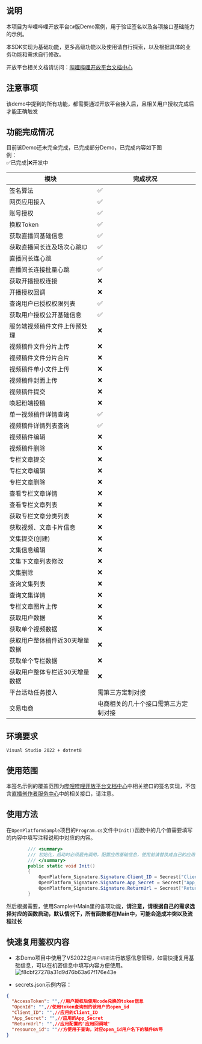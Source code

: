## 说明 
本项目为哔哩哔哩开放平台`C#`版Demo案例，用于验证签名以及各项接口基础能力的示例。  

本SDK实现为基础功能，更多高级功能以及使用请自行探索，以及根据具体的业务功能和需求自行修改。

开放平台相关文档请访问：[哔哩哔哩开放平台文档中心](https://open.bilibili.com/doc)

## 注意事项
该demo中提到的所有功能，都需要通过开放平台接入后，且相关用户授权完成后才能正确触发

## 功能完成情况
目前该Demo还未完全完成，已完成部分Demo，已完成内容如下图  
例：  
✅已完成|❌开发中

|模块|完成状况|
|--|--|
|签名算法|✅|
|网页应用接入|✅|
|账号授权|✅|
|换取Token|✅|
|获取直播间基础信息|✅|
|获取直播间长连及场次心跳ID|✅|
|直播间长连心跳|✅|
|直播间长连接批量心跳|✅|
|获取开播授权连接|❌|
|开播授权回调|❌|
|查询用户已授权权限列表|✅|
|获取用户授权公开基础信息|✅|
|服务端视频稿件文件上传预处理|❌|
|视频稿件文件分片上传|❌|
|视频稿件文件分片合片|❌|
|视频稿件单小文件上传|❌|
|视频稿件封面上传|❌|
|视频稿件提交|❌|
|唤起粉端投稿|❌|
|单一视频稿件详情查询|✅|
|视频稿件详情列表查询|✅|
|视频稿件编辑|❌|
|视频稿件删除|❌|
|专栏文章提交|❌|
|专栏文章编辑|❌|
|专栏文章删除|❌|
|查看专栏文章详情|❌|
|查看专栏文章列表|❌|
|获取专栏文章分类列表|❌|
|获取视频、文章卡片信息|❌|
|文集提交(创建)|❌|
|文集信息编辑|❌|
|文集下文章列表修改|❌|
|文集删除|❌|
|查询文集列表|❌|
|查询文集详情|❌|
|专栏文章图片上传|❌|
|获取用户数据|❌|
|获取单个视频数据|❌|
|获取用户整体稿件近30天增量数据|❌|
|获取单个专栏数据|❌|
|获取用户整体专栏近30天增量数据|❌|
|平台活动任务接入|需第三方定制对接|
|交易电商|电商相关的几十个接口需第三方定制对接|

## 环境要求
`Visual Studio 2022 + dotnet8`

## 使用范围
本签名示例的覆盖范围为[哔哩哔哩开放平台文档中心](https://open.bilibili.com/doc)中相关接口的签名实现，不包含[直播创作者服务中心](https://open-live.bilibili.com/document/bdb1a8e5-a675-5bfe-41a9-7a7163f75dbf#h1-u5E73u53F0u4ECBu7ECD)中的相关接口，请注意。

## 使用方法
在`OpenPlatformSample`项目的`Program.cs`文件中`Init()`函数中的几个值需要填写的内容中填写注释说明中对应的内容。
```C#
        /// <summary>
        /// 初始化，启动时必须最先调用，配置应用基础信息，使用前请替换成自己的应用信息
        /// </summary>
        public static void Init()
        {
            OpenPlatform_Signature.Signature.Client_ID = Secrest["Client_ID"];//入驻开放平台后，通过并且创建应用完成后，应用的Client_ID（https://open.bilibili.com/company-core）
            OpenPlatform_Signature.Signature.App_Secret = Secrest["App_Secret"];//入驻开放平台后，通过并且创建应用完成后，应用的App_Secret(https://open.bilibili.com/company-core)
            OpenPlatform_Signature.Signature.ReturnUrl = Secrest["ReturnUrl"];//创建应用后，开发者自行设置的'应用回调域'（https://open.bilibili.com/company-core/{Client_ID}/detail）
        }
```
然后根据需要，使用Sample中Main里的各项功能，**请注意，请根据自己的需求选择对应的函数启动，默认情况下，所有函数都在Main中，可能会造成冲突以及流程过长**

## 快速复用鉴权内容
- 本Demo项目中使用了VS2022总`用户机密`进行敏感信息管理，如需快捷复用基础信息，可以在机密信息中填写内容方便使用。
![f8cbf27278a31d9d76b63a67f176e43e](https://github.com/user-attachments/assets/845f772a-8dc2-4c01-8d61-0d6e5b785f2a)


- secrets.json示例内容：
```json
{
  "AccessToken": "",//用户授权后使用code兑换的token信息
  "OpenId": "",//使用token查询到的该用户的open_id
  "Client_ID": "",//应用的Client_ID
  "App_Secret": "",//应用的App_Secret
  "ReturnUrl": "",//应用配置的'应用回调域'
  "resource_id": ""//方便用于查询，对应open_id用户名下的稿件BV号
}
```

